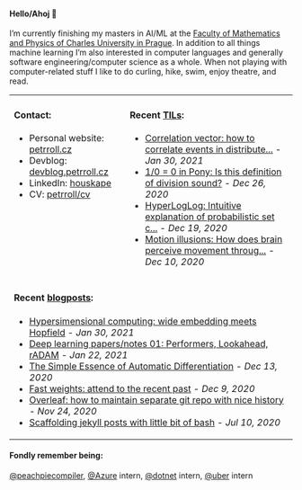 #### Hello/Ahoj 👋

I’m currently finishing my masters in AI/ML at the [Faculty of Mathematics and Physics of Charles University in Prague](https://www.mff.cuni.cz/en). In addition to all things machine learning I’m also interested in computer languages and generally software engineering/computer science as a whole. When not playing with computer-related stuff I like to do curling, hike, swim, enjoy theatre, and read.

<table><tr><td valign="top">
  
#### Contact:
- Personal website: [petrroll.cz](https://petrroll.cz)
- Devblog: [devblog.petrroll.cz](https://devblog.petrroll.cz)
- LinkedIn: [houskape](https://www.linkedin.com/in/houskape/)
- CV: [petrroll/cv](https://github.com/petrroll/cv)
</td><td valign="top">

#### Recent [TILs](https://devblog.petrroll.cz/til/):
<!-- tils-posts starts -->
* [Correlation vector: how to correlate events in distribute...](https://github.com/microsoft/CorrelationVector/blob/master/cV%20-%203.0.md) - _Jan 30, 2021_
* [1/0 = 0 in Pony: Is this definition of division sound?](https://hillelwayne.com/post/divide-by-zero/) - _Dec 26, 2020_
* [HyperLogLog: Intuitive explanation of probabilistic set c...](https://danonrockstar.com/hyperloglog-an-intuitive-explanation-that-doesnt-involve-math-c8fe131adfca) - _Dec 19, 2020_
* [Motion illusions: How does brain perceive movement throug...](https://jake.vision/blog/motion-illusions/) - _Dec 10, 2020_
<!-- tils-posts ends -->
</td></tr>

<tr><td colspan="2">

#### Recent [blogposts](https://devblog.petrroll.cz/):
<!-- blog-posts starts -->
* [Hypersimensional computing: wide embedding meets Hopfield](http://devblog.petrroll.cz/hypersimensional-computing-wide-embedding-meets-hopfield/) - _Jan 30, 2021_
* [Deep learning papers/notes 01: Performers, Lookahead, rADAM](http://devblog.petrroll.cz/deep-learning-papersnotes-01-performers-lookahead-radam/) - _Jan 22, 2021_
* [The Simple Essence of Automatic Differentiation](http://devblog.petrroll.cz/the-simple-essence-of-automatic-differentiation/) - _Dec 13, 2020_
* [Fast weights: attend to the recent past](http://devblog.petrroll.cz/fast-weights-attend-to-the-recent-past/) - _Dec 9, 2020_
* [Overleaf: how to maintain separate git repo with nice history](http://devblog.petrroll.cz/overleaf-how-to-maintain-separate-git-repo-with-nice-history/) - _Nov 24, 2020_
* [Scaffolding jekyll posts with little bit of bash](http://devblog.petrroll.cz/scaffolding-jekyll-posts-with-little-bit-of-bash/) - _Jul 10, 2020_
<!-- blog-posts ends -->
</td></tr></table>

#### Fondly remember being:
[@peachpiecompiler](https://github.com/peachpiecompiler), [@Azure](https://github.com/Azure) intern, [@dotnet](https://github.com/dotnet) intern, [@uber](https://github.com/uber) intern
